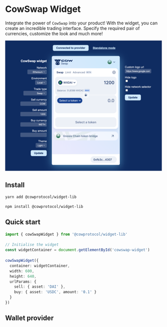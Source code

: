 # CowSwap Widget

Integrate the power of `CowSwap` into your product!
With the widget, you can create an incredible trading interface. Specify the required pair of currencies, customize the look and much more!

[![Demo](./demo-preview.png)](https://github.com/cowprotocol/cowswap/raw/npm-widget-1-docs/src/libs/widget-lib/docs/widget-demo.mp4)


## Install

```bash
yarn add @cowprotocol/widget-lib
```
```bash
npm install @cowprotocol/widget-lib
```

## Quick start

```typescript
import { cowSwapWidget } from '@cowprotocol/widget-lib'

// Initialise the widget
const widgetContainer = document.getElementById('cowswap-widget')

cowSwapWidget({
  container: widgetContainer,
  width: 600,
  height: 640,
  urlParams: {
    sell: { asset: 'DAI' },
    buy: { asset: 'USDC', amount: '0.1' }
  }
})
```

## Wallet provider
